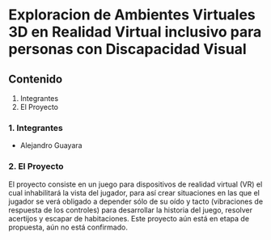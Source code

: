 # Exploracion de Ambientes Virtuales 3D en Realidad Virtual inclusivo para personas con Discapacidad Visual

## Contenido
1. Integrantes
2. El Proyecto

### 1. Integrantes
- Alejandro Guayara

### 2. El Proyecto
El proyecto consiste en un juego para dispositivos de realidad virtual (VR) el cual inhabilitará la vista del jugador, para así crear situaciones en las que el jugador se verá obligado a depender sólo de su oído y tacto (vibraciones de respuesta de los controles) para desarrollar la historia del juego, resolver acertijos y escapar de habitaciones. Este proyecto aún está en etapa de propuesta, aún no está confirmado.